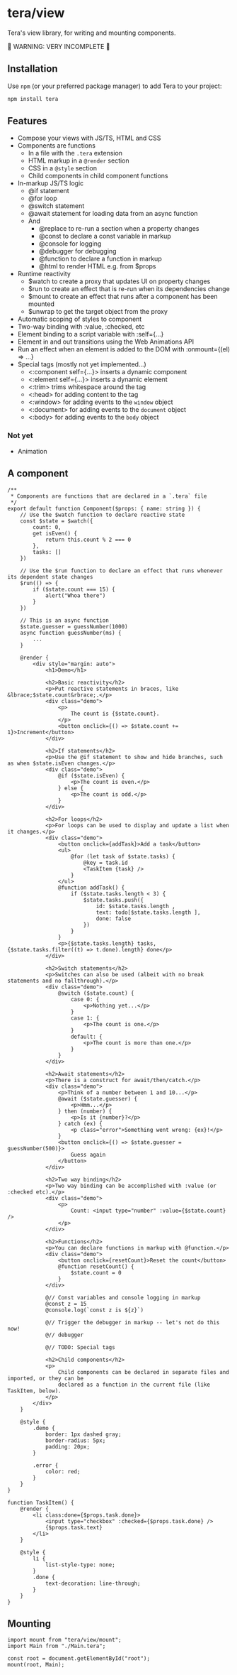 # tera/view

Tera's view library, for writing and mounting components.

🚧 WARNING: VERY INCOMPLETE 🚧

## Installation

Use `npm` (or your preferred package manager) to add Tera to your project:

```bash
npm install tera
```

## Features

- Compose your views with JS/TS, HTML and CSS
- Components are functions
  - In a file with the `.tera` extension
  - HTML markup in a `@render` section
  - CSS in a `@style` section
  - Child components in child component functions
- In-markup JS/TS logic
  - @if statement
  - @for loop
  - @switch statement
  - @await statement for loading data from an async function
  - And
    - @replace to re-run a section when a property changes
    - @const to declare a const variable in markup
    - @console for logging
    - @debugger for debugging
    - @function to declare a function in markup
    - @html to render HTML e.g. from $props
- Runtime reactivity
  - $watch to create a proxy that updates UI on property changes
  - $run to create an effect that is re-run when its dependencies change
  - $mount to create an effect that runs after a component has been mounted
  - $unwrap to get the target object from the proxy
- Automatic scoping of styles to component
- Two-way binding with :value, :checked, etc
- Element binding to a script variable with :self={...}
- Element in and out transitions using the Web Animations API
- Run an effect when an element is added to the DOM with :onmount={(el) => ...}
- Special tags (mostly not yet implemented...)
  - <:component self={...}> inserts a dynamic component
  - <:element self={...}> inserts a dynamic element
  - <:trim> trims whitespace around the tag
  - <:head> for adding content to the <head> tag
  - <:window> for adding events to the `window` object
  - <:document> for adding events to the `document` object
  - <:body> for adding events to the `body` object

### Not yet

- Animation

## A component

```
/**
 * Components are functions that are declared in a `.tera` file
 */
export default function Component($props: { name: string }) {
    // Use the $watch function to declare reactive state
    const $state = $watch({
        count: 0,
        get isEven() {
            return this.count % 2 === 0
        },
        tasks: []
    })

    // Use the $run function to declare an effect that runs whenever its dependent state changes
    $run(() => {
        if ($state.count === 15) {
            alert("Whoa there")
        }
    })

    // This is an async function
    $state.guesser = guessNumber(1000)
    async function guessNumber(ms) {
        ...
    }

    @render {
        <div style="margin: auto">
            <h1>Demo</h1>

            <h2>Basic reactivity</h2>
            <p>Put reactive statements in braces, like &lbrace;$state.count&rbrace;.</p>
            <div class="demo">
                <p>
                    The count is {$state.count}.
                </p>
                <button onclick={() => $state.count += 1}>Increment</button>
            </div>

            <h2>If statements</h2>
            <p>Use the @if statement to show and hide branches, such as when $state.isEven changes.</p>
            <div class="demo">
                @if ($state.isEven) {
                    <p>The count is even.</p>
                } else {
                    <p>The count is odd.</p>
                }
            </div>

            <h2>For loops</h2>
            <p>For loops can be used to display and update a list when it changes.</p>
            <div class="demo">
                <button onclick={addTask}>Add a task</button>
                <ul>
                    @for (let task of $state.tasks) {
                        @key = task.id
                        <TaskItem {task} />
                    }
                </ul>
                @function addTask() {
                    if ($state.tasks.length < 3) {
                        $state.tasks.push({
                            id: $state.tasks.length ,
                            text: todo[$state.tasks.length ],
                            done: false
                        })
                    }
                }
                <p>{$state.tasks.length} tasks, {$state.tasks.filter((t) => t.done).length} done</p>
            </div>

            <h2>Switch statements</h2>
            <p>Switches can also be used (albeit with no break statements and no fallthrough).</p>
            <div class="demo">
                @switch ($state.count) {
                    case 0: {
                        <p>Nothing yet...</p>
                    }
                    case 1: {
                        <p>The count is one.</p>
                    }
                    default: {
                        <p>The count is more than one.</p>
                    }
                }
            </div>

            <h2>Await statements</h2>
            <p>There is a construct for await/then/catch.</p>
            <div class="demo">
                <p>Think of a number between 1 and 10...</p>
                @await ($state.guesser) {
                    <p>Hmm...</p>
                } then (number) {
                    <p>Is it {number}?</p>
                } catch (ex) {
                    <p class="error">Something went wrong: {ex}!</p>
                }
                <button onclick={() => $state.guesser = guessNumber(500)}>
                    Guess again
                </button>
            </div>

            <h2>Two way binding</h2>
            <p>Two way binding can be accomplished with :value (or :checked etc).</p>
            <div class="demo">
                <p>
                    Count: <input type="number" :value={$state.count} />
                </p>
            </div>

            <h2>Functions</h2>
            <p>You can declare functions in markup with @function.</p>
            <div class="demo">
                <button onclick={resetCount}>Reset the count</button>
                @function resetCount() {
                    $state.count = 0
                }
            </div>

            @// Const variables and console logging in markup
            @const z = 15
            @console.log(`const z is ${z}`)

            @// Trigger the debugger in markup -- let's not do this now!
            @// debugger

            @// TODO: Special tags

            <h2>Child components</h2>
            <p>
                Child components can be declared in separate files and imported, or they can be
                declared as a function in the current file (like TaskItem, below).
            </p>
        </div>
    }

    @style {
        .demo {
            border: 1px dashed gray;
            border-radius: 5px;
            padding: 20px;
        }

        .error {
            color: red;
        }
    }
}

function TaskItem() {
    @render {
        <li class:done={$props.task.done}>
            <input type="checkbox" :checked={$props.task.done} />
            {$props.task.text}
        </li>
    }

    @style {
        li {
            list-style-type: none;
        }
        .done {
            text-decoration: line-through;
        }
    }
}

```

## Mounting

```
import mount from "tera/view/mount";
import Main from "./Main.tera";

const root = document.getElementById("root");
mount(root, Main);
```
